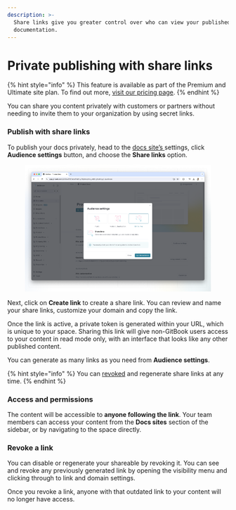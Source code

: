 ```yaml
---
description: >-
  Share links give you greater control over who can view your published GitBook
  documentation.
---
```


# Private publishing with share links

{% hint style="info" %}
This feature is available as part of the Premium and Ultimate site plan. To find out more, [visit our pricing page](https://www.gitbook.com/pricing).
{% endhint %}

You can share you content privately with customers or partners without needing to invite them to your organization by using secret links.

### Publish with share links

To publish your docs privately, head to the [docs site’s ](../site-settings.md)settings, click **Audience settings** button, and choose the **Share links** option.

<figure><img src="../../.gitbook/assets/share-links (2).png" alt=""><figcaption></figcaption></figure>

Next, click on **Create link** to create a share link. You can review and name your share links, customize your domain and copy the link.

Once the link is active, a private token is generated within your URL, which is unique to your space. Sharing this link will give non-GitBook users access to your content in read mode only, with an interface that looks like any other published content.

You can generate as many links as you need from **Audience settings**.

{% hint style="info" %}
You can [revoked](share-links.md#revoke-a-link) and regenerate share links at any time.
{% endhint %}

### Access and permissions

The content will be accessible to **anyone following the link**. Your team members can access your content from the **Docs sites** section of the sidebar, or by navigating to the space directly.

### Revoke a link

You can disable or regenerate your shareable by revoking it. You can see and revoke any previously generated link by opening the visibility menu and clicking through to link and domain settings.

Once you revoke a link, anyone with that outdated link to your content will no longer have access.
